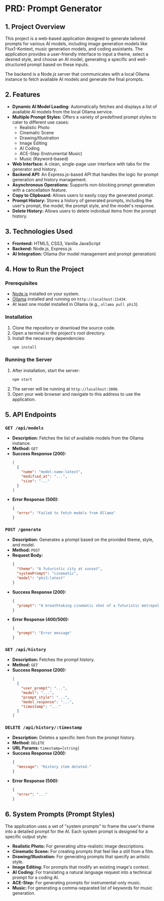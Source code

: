 # PRD: Prompt Generator

## 1. Project Overview

This project is a web-based application designed to generate tailored prompts for various AI models, including image generation models like Flux1-Kontext, music generation models, and coding assistants. The application provides a user-friendly interface to input a theme, select a desired style, and choose an AI model, generating a specific and well-structured prompt based on these inputs.

The backend is a Node.js server that communicates with a local Ollama instance to fetch available AI models and generate the final prompts.

## 2. Features

- **Dynamic AI Model Loading:** Automatically fetches and displays a list of available AI models from the local Ollama service.
- **Multiple Prompt Styles:** Offers a variety of predefined prompt styles to cater to different use cases:
  - Realistic Photo
  - Cinematic Scene
  - Drawing/Illustration
  - Image Editing
  - AI Coding
  - ACE-Step (Instrumental Music)
  - Music (Keyword-based)
- **Web Interface:** A clean, single-page user interface with tabs for the generator and history.
- **Backend API:** An Express.js-based API that handles the logic for prompt generation and history management.
- **Asynchronous Operations:** Supports non-blocking prompt generation with a cancellation feature.
- **Copy to Clipboard:** Allows users to easily copy the generated prompt.
- **Prompt History:** Stores a history of generated prompts, including the user's prompt, the model, the prompt style, and the model's response.
- **Delete History:** Allows users to delete individual items from the prompt history.

## 3. Technologies Used

- **Frontend:** HTML5, CSS3, Vanilla JavaScript
- **Backend:** Node.js, Express.js
- **AI Integration:** Ollama (for model management and prompt generation)

## 4. How to Run the Project

### Prerequisites

- [Node.js](https://nodejs.org/) installed on your system.
- [Ollama](https://ollama.ai/) installed and running on `http://localhost:11434`.
- At least one model installed in Ollama (e.g., `ollama pull phi3`).

### Installation

1.  Clone the repository or download the source code.
2.  Open a terminal in the project's root directory.
3.  Install the necessary dependencies:
    ```bash
    npm install
    ```

### Running the Server

1.  After installation, start the server:
    ```bash
    npm start
    ```
2.  The server will be running at `http://localhost:3000`.
3.  Open your web browser and navigate to this address to use the application.

## 5. API Endpoints

### `GET /api/models`

- **Description:** Fetches the list of available models from the Ollama instance.
- **Method:** `GET`
- **Success Response (200):**
  ```json
  [
    {
      "name": "model-name:latest",
      "modified_at": "...",
      "size": "..."
    }
  ]
  ```
- **Error Response (500):**
  ```json
  {
    "error": "Failed to fetch models from Ollama"
  }
  ```

### `POST /generate`

- **Description:** Generates a prompt based on the provided theme, style, and model.
- **Method:** `POST`
- **Request Body:**
  ```json
  {
    "theme": "A futuristic city at sunset",
    "systemPrompt": "cinematic",
    "model": "phi3:latest"
  }
  ```
- **Success Response (200):**
  ```json
  {
    "prompt": "A breathtaking cinematic shot of a futuristic metropolis during sunset..."
  }
  ```
- **Error Response (400/500):**
  ```json
  {
    "prompt": "Error message"
  }
  ```

### `GET /api/history`

- **Description:** Fetches the prompt history.
- **Method:** `GET`
- **Success Response (200):**
  ```json
  [
    {
      "user_prompt": "...",
      "model": "...",
      "prompt_style": "...",
      "model_response": "...",
      "timestamp": "..."
    }
  ]
  ```

### `DELETE /api/history/:timestamp`

- **Description:** Deletes a specific item from the prompt history.
- **Method:** `DELETE`
- **URL Params:** `timestamp=[string]`
- **Success Response (200):**
  ```json
  {
    "message": "History item deleted."
  }
  ```
- **Error Response (500):**
  ```json
  {
    "error": "..."
  }
  ```

## 6. System Prompts (Prompt Styles)

The application uses a set of "system prompts" to frame the user's theme into a detailed prompt for the AI. Each system prompt is designed for a specific output style:

- **Realistic Photo:** For generating ultra-realistic image descriptions.
- **Cinematic Scene:** For creating prompts that feel like a still from a film.
- **Drawing/Illustration:** For generating prompts that specify an artistic style.
- **Image Editing:** For prompts that modify an existing image's context.
- **AI Coding:** For translating a natural language request into a technical prompt for a coding AI.
- **ACE-Step:** For generating prompts for instrumental-only music.
- **Music:** For generating a comma-separated list of keywords for music generation.
